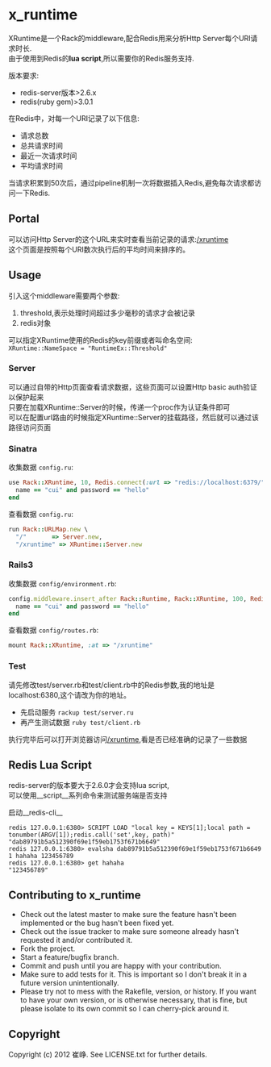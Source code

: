 # x_runtime

XRuntime是一个Rack的middleware,配合Redis用来分析Http Server每个URI请求时长.    
由于使用到Redis的**lua script**,所以需要你的Redis服务支持.

版本要求:
* redis-server版本>2.6.x
* redis(ruby gem)>3.0.1

在Redis中，对每一个URI记录了以下信息:
* 请求总数
* 总共请求时间
* 最近一次请求时间
* 平均请求时间

当请求积累到50次后，通过pipeline机制一次将数据插入Redis,避免每次请求都访问一下Redis.

## Portal

可以访问Http Server的这个URL来实时查看当前记录的请求:[/xruntime](/xruntime)    
这个页面是按照每个URI数次执行后的平均时间来排序的。

## Usage

引入这个middleware需要两个参数:

1. threshold,表示处理时间超过多少毫秒的请求才会被记录
2. redis对象

可以指定XRuntime使用的Redis的key前缀或者叫命名空间:    
`XRuntime::NameSpace = "RuntimeEx::Threshold"`  

### Server

可以通过自带的Http页面查看请求数据，这些页面可以设置Http basic auth验证以保护起来	 
只要在加载XRuntime::Server的时候，传递一个proc作为认证条件即可   
可以在配置url路由的时候指定XRuntime::Server的挂载路径，然后就可以通过该路径访问页面   

### Sinatra

收集数据 `config.ru`:  

``` ruby
use Rack::XRuntime, 10, Redis.connect(:url => "redis://localhost:6379/") do |name, password|
  name == "cui" and password == "hello"
end
```

查看数据 `config.ru`:  

``` ruby
run Rack::URLMap.new \
  "/"       => Server.new,
  "/xruntime" => XRuntime::Server.new
```

### Rails3

收集数据 `config/environment.rb`:   

``` ruby
config.middleware.insert_after Rack::Runtime, Rack::XRuntime, 100, Redis.connect(:url => "redis://localhost:6380/") do |name, password|
  name == "cui" and password == "hello"
end
```

查看数据 `config/routes.rb`:   

``` ruby
mount Rack::XRuntime, :at => "/xruntime"
```

### Test

请先修改test/server.rb和test/client.rb中的Redis参数,我的地址是localhost:6380,这个请改为你的地址。

* 先启动服务 `rackup test/server.ru`
* 再产生测试数据 `ruby test/client.rb`
	
执行完毕后可以打开浏览器访问[/xruntime](http://localhost:4567/xruntime),看是否已经准确的记录了一些数据

## Redis Lua Script

redis-server的版本要大于2.6.0才会支持lua script,    
可以使用__script__系列命令来测试服务端是否支持

启动__redis-cli__

    redis 127.0.0.1:6380> SCRIPT LOAD "local key = KEYS[1];local path = tonumber(ARGV[1]);redis.call('set',key, path)"
    "dab89791b5a512390f69e1f59eb1753f671b6649"
    redis 127.0.0.1:6380> evalsha dab89791b5a512390f69e1f59eb1753f671b6649 1 hahaha 123456789
    redis 127.0.0.1:6380> get hahaha
    "123456789"

## Contributing to x_runtime
 
* Check out the latest master to make sure the feature hasn't been implemented or the bug hasn't been fixed yet.
* Check out the issue tracker to make sure someone already hasn't requested it and/or contributed it.
* Fork the project.
* Start a feature/bugfix branch.
* Commit and push until you are happy with your contribution.
* Make sure to add tests for it. This is important so I don't break it in a future version unintentionally.
* Please try not to mess with the Rakefile, version, or history. If you want to have your own version, or is otherwise necessary, that is fine, but please isolate to its own commit so I can cherry-pick around it.

## Copyright

Copyright (c) 2012 崔峥. See LICENSE.txt for
further details.

